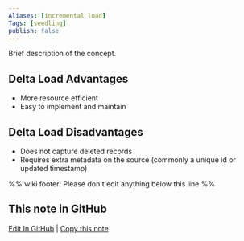 ```yaml
---
Aliases: [incremental load]
Tags: [seedling]
publish: false
---
```


Brief description of the concept.

## Delta Load Advantages

- More resource efficient
- Easy to implement and maintain

## Delta Load Disadvantages

- Does not capture deleted records
- Requires extra metadata on the source (commonly a unique id or updated timestamp)

%% wiki footer: Please don't edit anything below this line %%

## This note in GitHub

<span class="git-footer">[Edit In GitHub](https://github.dev/data-engineering-community/data-engineering-wiki/blob/main/Concepts/Delta%20Load.md "git-hub-edit-note") | [Copy this note](https://raw.githubusercontent.com/data-engineering-community/data-engineering-wiki/main/Concepts/Delta%20Load.md "git-hub-copy-note") </span>
